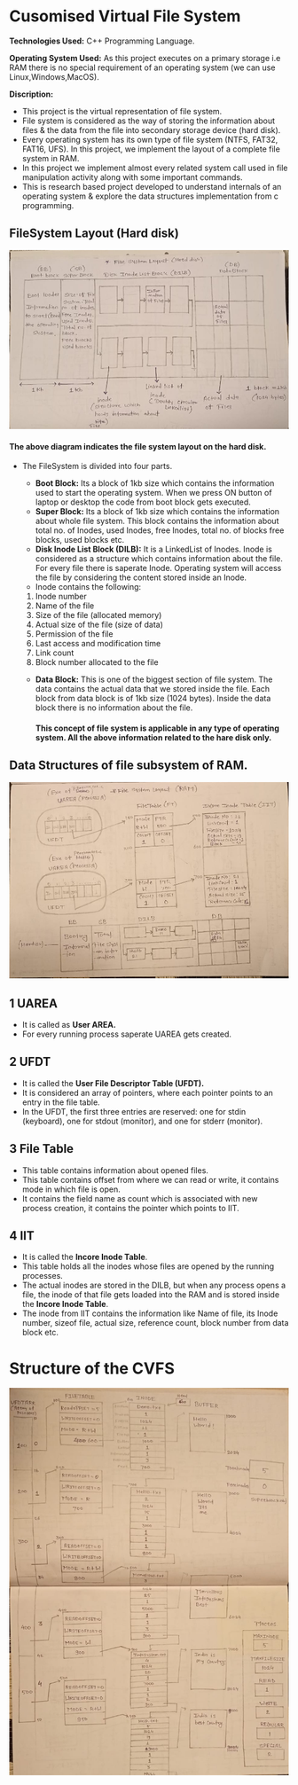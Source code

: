 # Cusomised Virtual File System

**Technologies Used:** C++ Programming Language.

**Operating System Used:** As this project executes on a primary storage i.e RAM there is no special requirement of an operating system (we can use Linux,Windows,MacOS).

**Discription:** 
- This project is the virtual representation of file system.
- File system is considered as the way of storing the information about files & the data from the file into secondary storage device (hard disk).
- Every operating system has its own type of file system (NTFS, FAT32, FAT16, UFS). In this project, we implement the layout of a complete file system in RAM.
- In this project we implement almost every related system call used in file manipulation activity along with some important commands.
- This is research based project developed to understand internals of an operating system & explore the data structures implementation from c programming.

## FileSystem Layout (Hard disk)
![File System structure-hardisk](images/cvfs-structure.jpeg)


#### The above diagram indicates the file system layout on the hard disk.
- The FileSystem is divided into four parts.
  
  - **Boot Block:** Its a block of 1kb size which contains the information used to start the operating system. When we press ON button of laptop or desktop the code from boot block gets executed.
  - **Super Block:** Its a block of 1kb size which contains the information about whole file system. This block contains the information about total no. of Inodes, used Inodes, free Inodes, total no. of blocks free blocks, used blocks etc.
  - **Disk Inode List Block (DILB):** It is a LinkedList of Inodes. Inode is considered as a structure which contains information about the file. For every file there is saperate Inode. Operating system will access the file by considering the content stored inside an Inode.
  - Inode contains the following:
  1. Inode number
  2. Name of the file
  3. Size of the file (allocated memory)
  4. Actual size of the file (size of data)
  5. Permission of the file
  6. Last access and modification time
  7. Link count
  8. Block number allocated to the file

  - **Data Block:** This is one of the biggest section of file system. The data contains the actual data that we stored inside the file. Each block from data block is of 1kb size (1024 bytes). Inside the data block there is no information about the file.
 
    #### This concept of file system is applicable in any type of operating system. All the above information related to the hare disk only.


## Data Structures of file subsystem of RAM.
![File System structure-hardisk](images/filesystem-ram.jpeg)

## 1 UAREA
  - It is called as **User AREA.**
  - For every running process saperate UAREA gets created.

## 2 UFDT
  - It is called the **User File Descriptor Table (UFDT).**
  - It is considered an array of pointers, where each pointer points to an entry in the file table.
  - In the UFDT, the first three entries are reserved: one for stdin (keyboard), one for stdout (monitor), and one for stderr (monitor).

## 3 File Table
  - This table contains information about opened files. 
  - This table contains offset from where we can read or write, it contains mode in which file is open. 
  - It contains the field name as count which is associated with new process creation, it contains the pointer which points to IIT.

## 4 IIT 
- It is called the **Incore Inode Table**.
- This table holds all the inodes whose files are opened by the running processes.
- The actual inodes are stored in the DILB, but when any process opens a file, the inode of that file gets loaded into the RAM and is stored inside the **Incore Inode Table**.
- The inode from IIT contains the information like Name of file, its Inode number, sizeof file, actual size, reference count, block number from data block etc.

# Structure of the CVFS

![File System structure-hardisk](images/filesystem-hardisk.jpeg)

